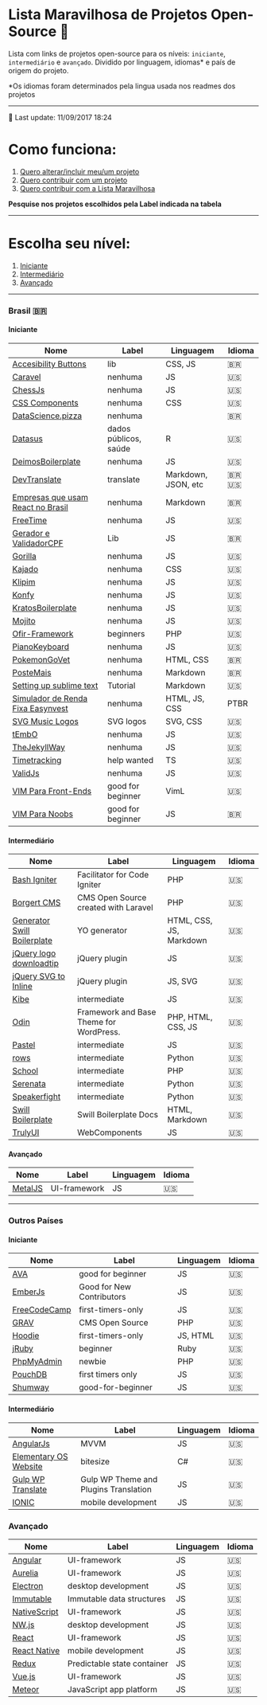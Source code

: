# Lista Maravilhosa de Projetos Open-Source :dancer:

Lista com links de projetos open-source para os níveis: `iniciante`, `intermediário` e `avançado`. Dividido por linguagem, idiomas* e país de origem do projeto.

*Os idiomas foram determinados pela lingua usada nos readmes dos projetos

---

:rocket: Last update: 11/09/2017 18:24

# Como funciona:
1. [Quero alterar/incluir meu/um projeto](meu-projeto.md)
2. [Quero contribuir com um projeto](contribuindo.md)
3. [Quero contribuir com a Lista Maravilhosa](contribuindo-lista.md)

**Pesquise nos projetos escolhidos pela Label indicada na tabela**

---


# Escolha seu nível:
1. [Iniciante](#iniciante)
2. [Intermediário](#intermediário)
3. [Avançado](#avançado)

---

### Brasil <span>&#x1f1e7;&#x1f1f7;</span>
#### Iniciante
Nome | Label | Linguagem | Idioma
---- | ---- | ---- | ----
[Accesibility Buttons](https://github.com/tiagoporto/accessibility-buttons "Buttons to add/remove contrast and increase/decrease font size.") | lib | CSS, JS | :brazil:
[Caravel](https://github.com/caravel-tool/caravel "Deploy your apps in production, effortlessly.") | nenhuma | JS | :us:
[ChessJs](https://github.com/LFeh/chess "A modern and light chess game developed with HTML, CSS and Javascript.") | nenhuma | JS | :us:
[CSS Components](https://github.com/LFeh/css-components "☕️ A set of common UI Components using the power of CSS and without Javascript.") | nenhuma | CSS | :us:
[DataScience.pizza](https://github.com/leportella/datascience-pizza "Repositório para juntar informações sobre materiais de estudo em análise de dados e áreas afins, empresas que trabalham com dados e dicionário de conceitos") | nenhuma | | :brazil:
[Datasus](https://github.com/danicat/datasus "An Interface for the Brazilian Public Healthcare Data Repository (DATASUS) for the R Language") | dados públicos, saúde | R | :us:
[DeimosBoilerplate](https://github.com/ribeiroevandro/deimos-boilerplate) | nenhuma | JS | :us:
[DevTranslate](https://github.com/devtranslate "Project created to help find and translate technology documents to any language.") | translate | Markdown, JSON, etc | :brazil: :us:
[Empresas que usam React no Brasil](https://github.com/react-brasil/empresas-que-usam-react-no-brasil "Repositório que mostra empresas e projetos que utilizam React no Brasil") | nenhuma | Markdown | :brazil:
[FreeTime](https://github.com/free-time/ "A group of lectures for programmers.") | nenhuma | JS | :us:
[Gerador e ValidadorCPF](https://github.com/tiagoporto/gerador-validador-cpf "Biblioteca JS open-source para gerar, validar e formatar CPF.") | Lib | JS | :brazil:
[Gorilla](https://github.com/floripajs/gorilla "🐵 Generate vanilla plugin faster") | nenhuma | JS | :us:
[Kajado](https://github.com/kajado "CSS Library Open Source") | nenhuma | CSS | :us:
[Klipim](https://github.com/floripajs/klipim "Choose your dev sticker") | nenhuma | JS | :us:
[Konfy](https://github.com/guantanamo/konfy "Your conference made easy") | nenhuma | JS | :us:
[KratosBoilerplate](https://github.com/LFeh/kratos-boilerplate "🔥 A simple and fast boilerplate for static projects using Gulp, Pug, Stylus and PostCSS") | nenhuma | JS | :us:
[Mojito](https://github.com/floripajs/mojito "🍸 Generate a project using Gulp (fully ES6) + Sass/Stylus + Livereload") | nenhuma | JS | :us:
[Ofir-Framework](https://github.com/valdiney/Ofir_Framework-0.1 "This is the development of the new version of the Ofir, a simple php framework.") | beginners | PHP | :us:
[PianoKeyboard](https://github.com/LFeh/piano "🎹 Piano Keyboard developed in HTML, CSS and JavaScript") | nenhuma | JS | :us:
[PokemonGoVet](https://github.com/pokemongovet/pokemongo.vet.br "Projeto para incentivar adoção de animais pessoas que amam pokemons virtuais") | nenhuma | HTML, CSS | :brazil:
[PosteMais](https://github.com/frontendbr/poste-mais "Sugestões de temas e assuntos para postagens.") | nenhuma | Markdown | :brazil:
[Setting up sublime text](https://github.com/tiagoporto/setting-up-sublime-text "Settings, snippets and good plugins for Sublime Text.") | Tutorial | Markdown | :us:
[Simulador de Renda Fixa Easynvest](https://github.com/easynvest/simulador-rendafixa/ "Simulador de Renda Fixa Pré e Pós") | nenhuma | HTML, JS, CSS | PTBR
[SVG Music Logos](https://github.com/tiagoporto/svg-music-logos "🎵 A collection of logos and symbols from bands, musicians and related in SVG.") | SVG logos | SVG, CSS | :us:
[tEmbO](https://github.com/guisouza/tEmbO "🐘 My own tiny react-like rendering engine.") | nenhuma | JS | :us:
[TheJekyllWay](https://github.com/thejekyllway "An project open source for learning Jekyll") | nenhuma | JS | :us:
[Timetracking](https://github.com/mvmjacobs/timetracking "A simple command line app to track your time.") | help wanted | TS | :us:
[ValidJs](https://github.com/dleitee/valid.js "A library for data validation.") | nenhuma | JS | :us:
[VIM Para Front-Ends](https://github.com/VictorVoid/vim-frontend "⭐️ Vim Frontend is a Vim configured for Front-end Developers.") | good for beginner | VimL | :us:
[VIM Para Noobs](https://github.com/woliveiras/vimparanoobs "A fast book to learn VIM. :D") | good for beginner | JS | :brazil:


#### Intermediário
Nome | Label | Linguagem | Idioma
---- | ---- | ---- | ----
[Bash Igniter](https://github.com/omarkdev/bash-igniter "Ignite your CodeIgniter") | Facilitator for Code Igniter | PHP | :us:
[Borgert CMS](https://github.com/odirleiborgert/borgert-cms "Borgert is a CMS Open Source created with Laravel Framework 5.5") | CMS Open Source created with Laravel | PHP | :us:
[Generator Swill Boilerplate](https://github.com/tiagoporto/generator-swill-boilerplate "🍺 The front-end Boilerplate that you need to start easily customizable multi-device development.") | YO generator | HTML, CSS, JS, Markdown | :us:
[jQuery logo downloadtip](https://github.com/tiagoporto/jquery-logo-downloadtip "Simple plugin to allow users to download multiple logotype image types. ") | jQuery plugin | JS | :us:
[jQuery SVG to Inline](https://github.com/tiagoporto/jquery-svg-to-inline "A jQuery plugin to replace <image> and <object> embed SVG inline.") | jQuery plugin | JS, SVG | :us:
[Kibe](https://github.com/woliveiras/kibe "A simple Yeoman Generator to start projects with the most common tasks of my workflow using Gulp.") | intermediate | JS | :us:
[Odin](https://github.com/wpbrasil/odin "Framework and base theme for development with WordPress.") | Framework and Base Theme for WordPress. | PHP, HTML, CSS, JS | :us:
[Pastel](https://github.com/woliveiras/pastel "Small boilerplate to start projects with Grunt and Bower - Front End") | intermediate | JS | :us:
[rows](https://github.com/turicas/rows "A common, beautiful interface to tabular data, no matter the format") | intermediate | Python | :us:
[School](https://github.com/resultsystems/school "Sistema de gerenciamento para escola em Laravel com VueJS (Não é mais Angular)") | intermediate | PHP | :us:
[Serenata](https://github.com/datasciencebr/serenata-de-amor "🕵 Artificial Intelligence for social control of public administration") | intermediate | Python | :us:
[Speakerfight](https://github.com/luanfonceca/speakerfight "The Easier way to choose the best talks.") | intermediate | Python | :us:
[Swill Boilerplate](https://github.com/tiagoporto/generator-swill-boilerplate "🍺 The front-end Boilerplate that you need to start easily customizable multi-device development.") | Swill Boilerplate Docs | HTML, Markdown | :us:
[TrulyUI](http://truly-ui.tk/ "WebComponents for Desktop Applications") | WebComponents | JS | :us:


#### Avançado
Nome | Label | Linguagem | Idioma
---- | ---- | ---- | ----
[MetalJS](https://github.com/metal/metal.js "Build UI components in a solid, flexible way") | UI-framework | JS | :us:

---

### Outros Países
#### Iniciante
Nome | Label | Linguagem | Idioma
---- | ---- | ---- | ----
[AVA](https://github.com/avajs/ava/labels/good%20for%20beginner "🚀 Futuristic JavaScript test runner") | good for beginner | JS | :us:
[EmberJs](https://github.com/emberjs/ember.js/labels/Good%20for%20New%20Contributors "Ember.js - A JavaScript framework for creating ambitious web applications") | Good for New Contributors | JS | :us:
[FreeCodeCamp](https://github.com/FreeCodeCamp/FreeCodeCamp/labels/first-timers-only "The https://freeCodeCamp.org open source codebase and curriculum. Learn to code and help nonprofits.") | first-timers-only | JS | :us:
[GRAV](https://getgrav.org/ "Modern, Crazy Fast, Ridiculously Easy and Amazingly Powerful Flat-File CMS") | CMS Open Source | PHP | :us:
[Hoodie](https://github.com/hoodiehq "Very Fast Web Development — Friendly, Offline-First Backend for your apps") | first-timers-only | JS, HTML | :us:
[jRuby](https://github.com/jruby/jruby/labels/beginner "JRuby, an implementation of Ruby on the JVM") | beginner | Ruby | :us:
[PhpMyAdmin](https://github.com/phpmyadmin/phpmyadmin/labels/newbie "A web interface for MySQL and MariaDB") | newbie | PHP | :us:
[PouchDB](https://github.com/pouchdb/pouchdb/labels/first%20timers%20only "🐨 - PouchDB is a pocket-sized database.") | first timers only | JS | :us:
[Shumway](https://github.com/mozilla/shumway/labels/good-for-beginner "Shumway is a Flash VM and runtime written in JavaScript") | good-for-beginner | JS | :us:


#### Intermediário
Nome | Label | Linguagem | Idioma
---- | ---- | ---- | ----
[AngularJs](https://angularjs.org "HTML enhanced for web apps! ") | MVVM | JS | :us:
[Elementary OS Website](https://github.com/elementary/website "The elementary.io website") | bitesize | C# | :us:
[Gulp WP Translate](https://github.com/upcesar/gulp-wp-translate "Gulp Task runner for creating POT file (translation template) for WP Themes and Plugins") | Gulp WP Theme and Plugins Translation | JS | :us:
[IONIC](http://ionicframework.com "Build amazing native and progressive web apps with open web technologies. One app running on everything 🎉") | mobile development | JS | :us:


### Avançado
Nome | Label | Linguagem | Idioma
---- | ---- | ---- | ----
[Angular](https://angular.io "One framework. Mobile & desktop.") | UI-framework | JS | :us:
[Aurelia](http://aurelia.io "A next generation JavaScript client framework that leverages simple conventions to empower your creativity.") | UI-framework | JS | :us:
[Electron](http://electron.atom.io "Build cross platform desktop apps with JavaScript, HTML, and CSS") | desktop development | JS | :us:
[Immutable](https://facebook.github.io/immutable-js "Immutable persistent data collections for Javascript which increase efficiency and simplicity.") | Immutable data structures | JS | :us:
[NativeScript](https://www.nativescript.org "NativeScript is an open source framework for building truly native mobile apps with JavaScript. Use web skills, like Angular, FlexBox and CSS, and get native UI and performance on iOS and Android. ") | UI-framework | JS | :us:
[NW.js](http://nwjs.io "Call all Node.js modules directly from DOM/WebWorker and enable a new way of writing applications with all Web technologies.") | desktop development | JS | :us:
[React](https://facebook.github.io/react "A declarative, efficient, and flexible JavaScript library for building user interfaces.") | UI-framework | JS | :us:
[React Native](https://facebook.github.io/react-native "A framework for building native apps with React.") | mobile development | JS | :us:
[Redux](https://facebook.github.io/react) | Predictable state container | JS | :us:
[Vue.js](http://vuejs.org "A progressive, incrementally-adoptable JavaScript framework for building UI on the web. ") | UI-framework | JS | :us:
[Meteor](https://www.meteor.com/ "Meteor, the JavaScript App Platform") | JavaScript app platform | JS | :us:
